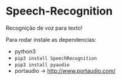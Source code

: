 # Speech-Recognition


Recognição de voz para texto!

Para rodar instale as dependencias:

- python3
- `pip3 install SpeechRecognition`
- `pip3 install pyaudio`
- portaudio -> http://www.portaudio.com/
